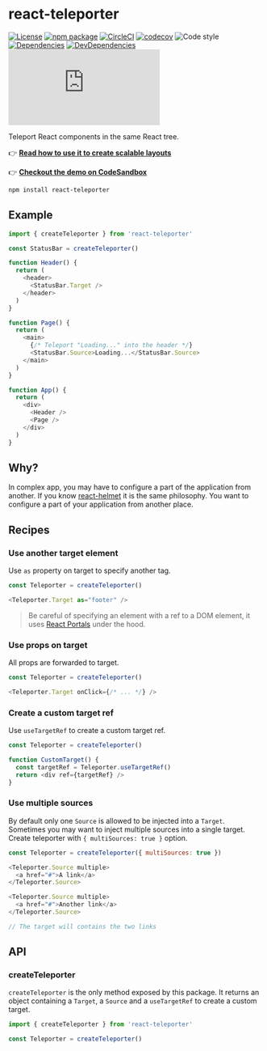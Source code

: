# react-teleporter

[![License](https://img.shields.io/npm/l/react-teleporter.svg)](https://github.com/gregberge/react-teleporter/blob/master/LICENSE)
[![npm package](https://img.shields.io/npm/v/react-teleporter/latest.svg)](https://www.npmjs.com/package/react-teleporter)
[![CircleCI](https://circleci.com/gh/gregberge/react-teleporter/tree/master.svg?style=svg)](https://circleci.com/gh/gregberge/react-teleporter/tree/master)
[![codecov](https://codecov.io/gh/gregberge/react-teleporter/branch/master/graph/badge.svg)](https://codecov.io/gh/gregberge/react-teleporter)
![Code style](https://img.shields.io/badge/code_style-prettier-ff69b4.svg)
[![Dependencies](https://img.shields.io/david/gregberge/react-teleporter.svg)](https://david-dm.org/gregberge/react-teleporter)
[![DevDependencies](https://img.shields.io/david/dev/gregberge/react-teleporter.svg)](https://david-dm.org/gregberge/react-teleporter?type=dev)
[![Small size](https://img.badgesize.io/https://unpkg.com/react-teleporter/dist/react-teleporter.min.js?compression=gzip)](https://unpkg.com/react-teleporter/dist/react-teleporter.min.js)

Teleport React components in the same React tree.

👉 [**Read how to use it to create scalable layouts**](https://gregberge.com/blog/react-scalable-layout)

👉 [**Checkout the demo on CodeSandbox**](https://codesandbox.io/s/react-teleporter-demo-ryklv)

```bash
npm install react-teleporter
```

## Example

```js
import { createTeleporter } from 'react-teleporter'

const StatusBar = createTeleporter()

function Header() {
  return (
    <header>
      <StatusBar.Target />
    </header>
  )
}

function Page() {
  return (
    <main>
      {/* Teleport "Loading..." into the header */}
      <StatusBar.Source>Loading...</StatusBar.Source>
    </main>
  )
}

function App() {
  return (
    <div>
      <Header />
      <Page />
    </div>
  )
}
```

## Why?

In complex app, you may have to configure a part of the application from another. If you know [react-helmet](https://github.com/nfl/react-helmet) it is the same philosophy. You want to configure a part of your application from another place.

## Recipes

### Use another target element

Use `as` property on target to specify another tag.

```js
const Teleporter = createTeleporter()

<Teleporter.Target as="footer" />
```

> Be careful of specifying an element with a ref to a DOM element, it uses [React Portals](https://reactjs.org/docs/portals.html) under the hood.

### Use props on target

All props are forwarded to target.

```js
const Teleporter = createTeleporter()

<Teleporter.Target onClick={/* ... */} />
```

### Create a custom target ref

Use `useTargetRef` to create a custom target ref.

```js
const Teleporter = createTeleporter()

function CustomTarget() {
  const targetRef = Teleporter.useTargetRef()
  return <div ref={targetRef} />
}
```

### Use multiple sources

By default only one `Source` is allowed to be injected into a `Target`. Sometimes you may want to inject multiple sources into a single target. Create teleporter with `{ multiSources: true }` option.

```js
const Teleporter = createTeleporter({ multiSources: true })

<Teleporter.Source multiple>
  <a href="#">A link</a>
</Teleporter.Source>

<Teleporter.Source multiple>
  <a href="#">Another link</a>
</Teleporter.Source>

// The target will contains the two links
```

## API

### createTeleporter

`createTeleporter` is the only method exposed by this package. It returns an object containing a `Target`, a `Source` and a `useTargetRef` to create a custom target.

```js
import { createTeleporter } from 'react-teleporter'

const Teleporter = createTeleporter()
```

